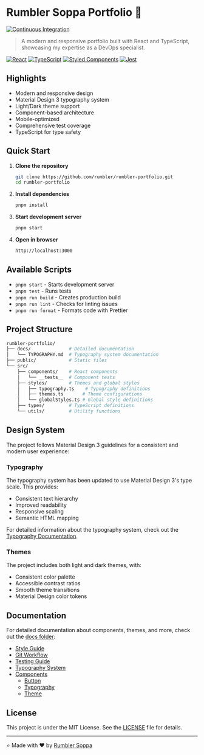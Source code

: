 # Rumbler Soppa Portfolio 🚀

[![Continuous Integration](https://github.com/rumbler/rumbler-portfolio/actions/workflows/ci.yml/badge.svg)](https://github.com/rumbler/rumbler-portfolio/actions/workflows/ci.yml)

> A modern and responsive portfolio built with React and TypeScript, showcasing my expertise as a DevOps specialist.

[![React](https://img.shields.io/badge/React-20232A?style=for-the-badge&logo=react&logoColor=61DAFB)](https://reactjs.org/)
[![TypeScript](https://img.shields.io/badge/TypeScript-007ACC?style=for-the-badge&logo=typescript&logoColor=white)](https://www.typescriptlang.org/)
[![Styled Components](https://img.shields.io/badge/styled--components-DB7093?style=for-the-badge&logo=styled-components&logoColor=white)](https://styled-components.com/)
[![Jest](https://img.shields.io/badge/Jest-C21325?style=for-the-badge&logo=jest&logoColor=white)](https://jestjs.io/)

## Highlights

- Modern and responsive design
- Material Design 3 typography system
- Light/Dark theme support
- Component-based architecture
- Mobile-optimized
- Comprehensive test coverage
- TypeScript for type safety

## Quick Start

1. **Clone the repository**

   ```bash
   git clone https://github.com/rumbler/rumbler-portfolio.git
   cd rumbler-portfolio
   ```

2. **Install dependencies**

   ```bash
   pnpm install
   ```

3. **Start development server**

   ```bash
   pnpm start
   ```

4. **Open in browser**

   ```bash
   http://localhost:3000
   ```

## Available Scripts

- `pnpm start`        - Starts development server
- `pnpm test`         - Runs tests
- `pnpm run build`    - Creates production build
- `pnpm run lint`     - Checks for linting issues
- `pnpm run format`   - Formats code with Prettier

## Project Structure

```bash
rumbler-portfolio/
├── docs/              # Detailed documentation
│   └── TYPOGRAPHY.md  # Typography system documentation
├── public/            # Static files
└── src/
    ├── components/    # React components
    │   └── __tests__  # Component tests
    ├── styles/        # Themes and global styles
    │   ├── typography.ts    # Typography definitions
    │   ├── themes.ts       # Theme configurations
    │   └── globalStyles.ts # Global style definitions
    ├── types/         # TypeScript definitions
    └── utils/         # Utility functions
```

## Design System

The project follows Material Design 3 guidelines for a consistent and modern user experience:

### Typography

The typography system has been updated to use Material Design 3's type scale. This provides:

- Consistent text hierarchy
- Improved readability
- Responsive scaling
- Semantic HTML mapping

For detailed information about the typography system, check out the [Typography Documentation](./docs/TYPOGRAPHY.md).

### Themes

The project includes both light and dark themes, with:

- Consistent color palette
- Accessible contrast ratios
- Smooth theme transitions
- Material Design color tokens

## Documentation

For detailed documentation about components, themes, and more, check out the [docs folder](./docs):

- [Style Guide](./docs/STYLE_GUIDE.md)
- [Git Workflow](./docs/GIT_WORKFLOW.md)
- [Testing Guide](./docs/TESTING.md)
- [Typography System](./docs/TYPOGRAPHY.md)
- [Components](./docs/components/)
  - [Button](./docs/components/BUTTON.md)
  - [Typography](./docs/components/TYPOGRAPHY.md)
  - [Theme](./docs/components/THEME.md)

## License

This project is under the MIT License. See the [LICENSE](LICENSE) file for details.

---

⭐️ Made with ❤️ by [Rumbler Soppa](https://github.com/rumbler)
